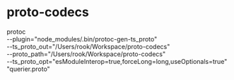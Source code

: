 # proto-codecs

protoc \
  --plugin="node_modules/.bin/protoc-gen-ts_proto" \
  --ts_proto_out="/Users/rook/Workspace/proto-codecs" \
  --proto_path="/Users/rook/Workspace/proto-codecs" \
  --ts_proto_opt="esModuleInterop=true,forceLong=long,useOptionals=true" \
  "querier.proto"